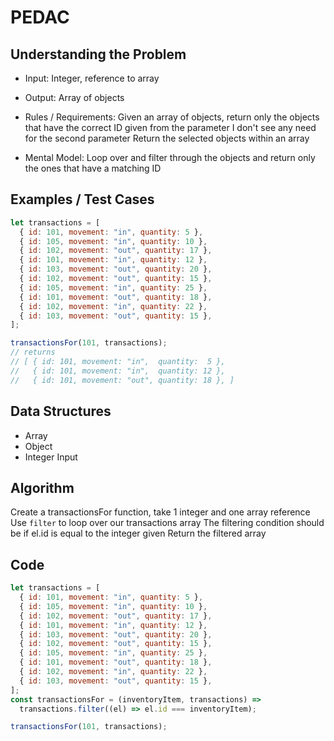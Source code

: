 # PEDAC

## Understanding the Problem

- Input:
  Integer, reference to array
- Output:
  Array of objects

- Rules / Requirements:
  Given an array of objects, return only the objects that have the correct ID given from the parameter
  I don't see any need for the second parameter
  Return the selected objects within an array

- Mental Model:
  Loop over and filter through the objects and return only the ones that have a matching ID

## Examples / Test Cases

```js
let transactions = [
  { id: 101, movement: "in", quantity: 5 },
  { id: 105, movement: "in", quantity: 10 },
  { id: 102, movement: "out", quantity: 17 },
  { id: 101, movement: "in", quantity: 12 },
  { id: 103, movement: "out", quantity: 20 },
  { id: 102, movement: "out", quantity: 15 },
  { id: 105, movement: "in", quantity: 25 },
  { id: 101, movement: "out", quantity: 18 },
  { id: 102, movement: "in", quantity: 22 },
  { id: 103, movement: "out", quantity: 15 },
];

transactionsFor(101, transactions);
// returns
// [ { id: 101, movement: "in",  quantity:  5 },
//   { id: 101, movement: "in",  quantity: 12 },
//   { id: 101, movement: "out", quantity: 18 }, ]
```

## Data Structures

- Array
- Object
- Integer
  Input

## Algorithm

Create a transactionsFor function, take 1 integer and one array reference
Use `filter` to loop over our transactions array
The filtering condition should be if el.id is equal to the integer given
Return the filtered array

## Code

```js
let transactions = [
  { id: 101, movement: "in", quantity: 5 },
  { id: 105, movement: "in", quantity: 10 },
  { id: 102, movement: "out", quantity: 17 },
  { id: 101, movement: "in", quantity: 12 },
  { id: 103, movement: "out", quantity: 20 },
  { id: 102, movement: "out", quantity: 15 },
  { id: 105, movement: "in", quantity: 25 },
  { id: 101, movement: "out", quantity: 18 },
  { id: 102, movement: "in", quantity: 22 },
  { id: 103, movement: "out", quantity: 15 },
];
const transactionsFor = (inventoryItem, transactions) =>
  transactions.filter((el) => el.id === inventoryItem);

transactionsFor(101, transactions);
```
